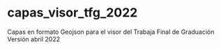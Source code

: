 # capas_visor_tfg_2022
Capas en formato Geojson para el visor del Trabaja Final de Graduación Versión abril 2022
